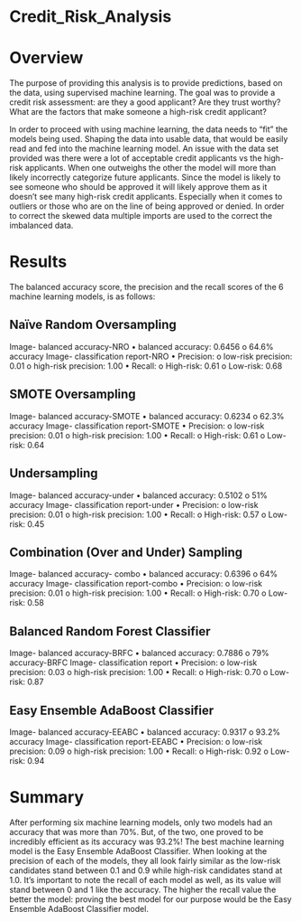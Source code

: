 # Credit_Risk_Analysis

# Overview

The purpose of providing this analysis is to provide predictions, based on the data, using supervised machine learning. The goal was to provide a credit risk assessment: are they a good applicant? Are they trust worthy? What are the factors that make someone a high-risk credit applicant? 

In order to proceed with using machine learning, the data needs to “fit” the models being used. Shaping the data into usable data, that would be easily read and fed into the machine learning model. An issue with the data set provided was there were a lot of acceptable credit applicants vs the high-risk applicants. When one outweighs the other the model will more than likely incorrectly categorize future applicants. Since the model is likely to see someone who should be approved it will likely approve them as it doesn’t see many high-risk credit applicants. Especially when it comes to outliers or those who are on the line of being approved or denied. In order to correct the skewed data multiple imports are used to the correct the imbalanced data. 

# Results

The balanced accuracy score, the precision and the recall scores of the 6 machine learning models, is as follows: 

## Naïve Random Oversampling
Image- balanced accuracy-NRO
•	balanced accuracy: 0.6456 
o	64.6% accuracy 
Image- classification report-NRO
•	Precision: 
o	low-risk precision: 0.01
o	high-risk precision: 1.00
•	Recall: 
o	High-risk: 0.61
o	Low-risk: 0.68

## SMOTE Oversampling 

Image- balanced accuracy-SMOTE
•	balanced accuracy: 0.6234
o	62.3% accuracy 
Image- classification report-SMOTE
•	Precision: 
o	low-risk precision: 0.01
o	high-risk precision: 1.00
•	Recall: 
o	High-risk: 0.61
o	Low-risk: 0.64

## Undersampling 

Image- balanced accuracy-under
•	balanced accuracy: 0.5102
o	51% accuracy 
Image- classification report-under
•	Precision: 
o	low-risk precision: 0.01
o	high-risk precision: 1.00
•	Recall: 
o	High-risk: 0.57
o	Low-risk: 0.45

## Combination (Over and Under) Sampling

Image- balanced accuracy- combo
•	balanced accuracy: 0.6396 
o	64% accuracy 
Image- classification report-combo
•	Precision: 
o	low-risk precision: 0.01
o	high-risk precision: 1.00
•	Recall: 
o	High-risk: 0.70
o	Low-risk: 0.58


## Balanced Random Forest Classifier

Image- balanced accuracy-BRFC
•	balanced accuracy: 0.7886
o	79% accuracy-BRFC
Image- classification report
•	Precision: 
o	low-risk precision: 0.03
o	high-risk precision: 1.00
•	Recall: 
o	High-risk: 0.70
o	Low-risk: 0.87


## Easy Ensemble AdaBoost Classifier

Image- balanced accuracy-EEABC
•	balanced accuracy: 0.9317
o	93.2% accuracy 
Image- classification report-EEABC
•	Precision: 
o	low-risk precision: 0.09
o	high-risk precision: 1.00
•	Recall: 
o	High-risk: 0.92
o	Low-risk: 0.94


# Summary 
After performing six machine learning models, only two models had an accuracy that was more than 70%. But, of the two, one proved to be incredibly efficient as its accuracy was 93.2%! The best machine learning model is the Easy Ensemble AdaBoost Classifier. When looking at the precision of each of the models, they all look fairly similar as the low-risk candidates stand between 0.1 and 0.9 while high-risk candidates stand at 1.0. It’s important to note the recall of each model as well, as its value will stand between 0 and 1 like the accuracy. The higher the recall value the better the model: proving the best model for our purpose would be the Easy Ensemble AdaBoost Classifier model.

